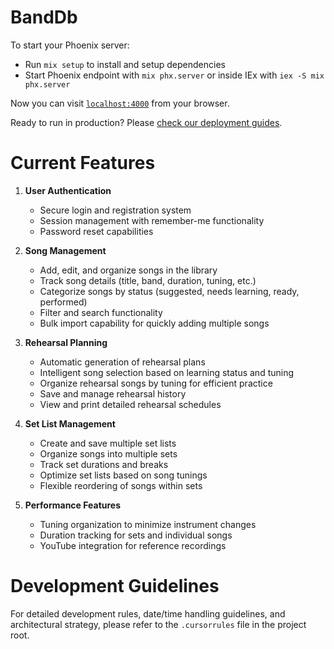 # BandDb

To start your Phoenix server:

  * Run `mix setup` to install and setup dependencies
  * Start Phoenix endpoint with `mix phx.server` or inside IEx with `iex -S mix phx.server`

Now you can visit [`localhost:4000`](http://localhost:4000) from your browser.

Ready to run in production? Please [check our deployment guides](https://hexdocs.pm/phoenix/deployment.html).

# Current Features

1. **User Authentication**
   - Secure login and registration system
   - Session management with remember-me functionality
   - Password reset capabilities

2. **Song Management**
   - Add, edit, and organize songs in the library
   - Track song details (title, band, duration, tuning, etc.)
   - Categorize songs by status (suggested, needs learning, ready, performed)
   - Filter and search functionality
   - Bulk import capability for quickly adding multiple songs

3. **Rehearsal Planning**
   - Automatic generation of rehearsal plans
   - Intelligent song selection based on learning status and tuning
   - Organize rehearsal songs by tuning for efficient practice
   - Save and manage rehearsal history
   - View and print detailed rehearsal schedules

4. **Set List Management**
   - Create and save multiple set lists
   - Organize songs into multiple sets
   - Track set durations and breaks
   - Optimize set lists based on song tunings
   - Flexible reordering of songs within sets

5. **Performance Features**
   - Tuning organization to minimize instrument changes
   - Duration tracking for sets and individual songs
   - YouTube integration for reference recordings

# Development Guidelines

For detailed development rules, date/time handling guidelines, and architectural strategy, please refer to the `.cursorrules` file in the project root.
